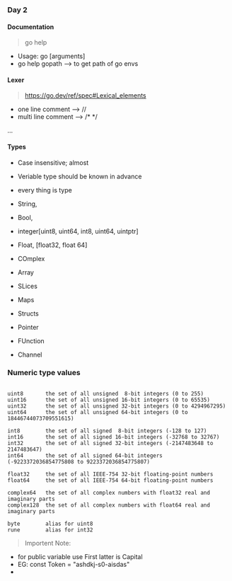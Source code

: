 ### Day 2

#### Documentation

> go help

- Usage: go <command> [arguments]
- go help gopath --> to get path of go envs



#### Lexer

> https://go.dev/ref/spec#Lexical_elements
- one line comment -->  //
- multi line comment --> /* */

...

#### Types

- Case insensitive; almost
- Veriable type should be known in advance
- every thing is type
- String, 
- Bool, 
- integer[uint8, uint64, int8, uint64, uintptr] 
- Float, [float32, float 64]
- COmplex


- Array
- SLices
- Maps
- Structs
- Pointer

- FUnction
- Channel


### Numeric type values
```

uint8       the set of all unsigned  8-bit integers (0 to 255)
uint16      the set of all unsigned 16-bit integers (0 to 65535)
uint32      the set of all unsigned 32-bit integers (0 to 4294967295)
uint64      the set of all unsigned 64-bit integers (0 to 18446744073709551615)

int8        the set of all signed  8-bit integers (-128 to 127)
int16       the set of all signed 16-bit integers (-32768 to 32767)
int32       the set of all signed 32-bit integers (-2147483648 to 2147483647)
int64       the set of all signed 64-bit integers (-9223372036854775808 to 9223372036854775807)

float32     the set of all IEEE-754 32-bit floating-point numbers
float64     the set of all IEEE-754 64-bit floating-point numbers

complex64   the set of all complex numbers with float32 real and imaginary parts
complex128  the set of all complex numbers with float64 real and imaginary parts

byte        alias for uint8
rune        alias for int32

```

> Importent Note:
- for public variable use First latter is Capital 
- EG: const Token = "ashdkj-s0-aisdas"
- 